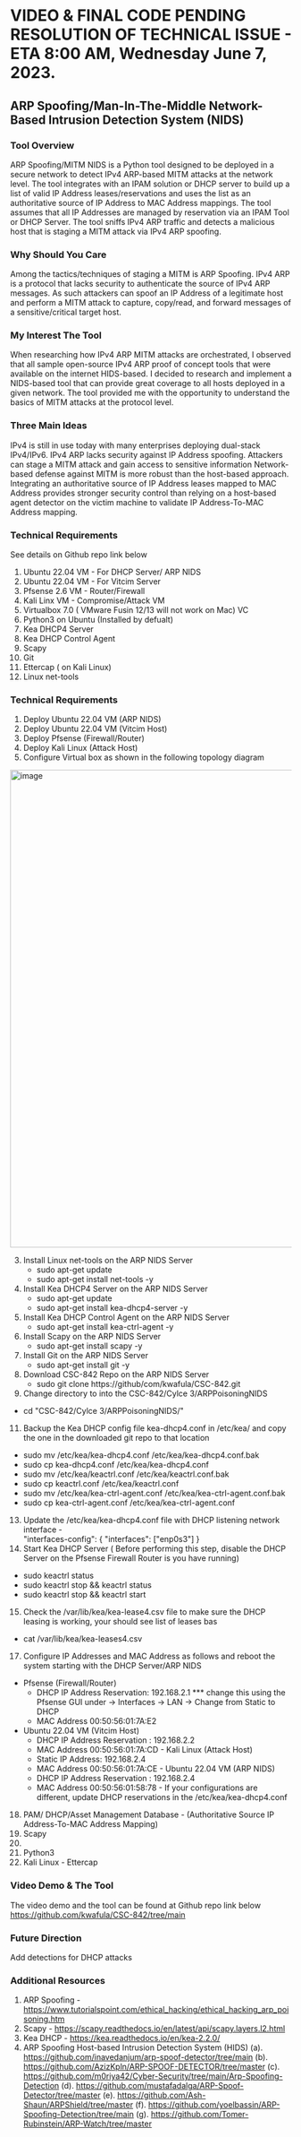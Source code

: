 # VIDEO & FINAL CODE PENDING RESOLUTION OF TECHNICAL ISSUE - ETA 8:00 AM, Wednesday June 7, 2023. 

## ARP Spoofing/Man-In-The-Middle Network-Based Intrusion Detection System (NIDS)

### Tool Overview
ARP Spoofing/MITM NIDS is a Python tool designed to be deployed in a secure network to detect IPv4 ARP-based MITM attacks at the network level. The tool integrates with an IPAM solution or DHCP server to build up a list of valid IP Address leases/reservations and uses the list as an authoritative source of IP Address to MAC Address mappings. The tool assumes that all IP Addresses are managed by reservation via an IPAM Tool or DHCP Server. The tool sniffs IPv4 ARP traffic and detects a malicious host that is staging a MITM attack via IPv4 ARP spoofing. 

### Why Should You Care
Among the tactics/techniques of staging a MITM is ARP Spoofing. IPv4 ARP is a protocol that lacks security to authenticate the source of IPv4 ARP messages. As such attackers can spoof an IP Address of a legitimate host and perform a MITM attack to capture, copy/read, and forward messages of a sensitive/critical target host. 

### My Interest The Tool
When researching how IPv4 ARP MITM attacks are orchestrated, I observed that all sample open-source IPv4 ARP proof of concept tools that were available on the internet HIDS-based. I decided to research and implement a NIDS-based tool that can provide great coverage to all hosts deployed in a given network. The tool provided me with the opportunity to understand the basics of MITM attacks at the protocol level.

### Three Main Ideas
IPv4 is still in use today with many enterprises deploying dual-stack IPv4/IPv6. IPv4 ARP lacks security against IP Address spoofing. Attackers can stage a MITM attack and gain access to sensitive information
Network-based defense against MITM is more robust than the host-based approach.
Integrating an authoritative source of IP Address leases mapped to MAC Address provides stronger security control than relying on a host-based agent detector on the victim machine to validate IP Address-To-MAC Address mapping.

### Technical Requirements
See details on Github repo link below
1) Ubuntu 22.04 VM - For DHCP Server/ ARP NIDS
2) Ubuntu 22.04 VM - For Vitcim Server
3) Pfsense 2.6 VM - Router/Firewall
4) Kali Linx VM - Compromise/Attack VM
5) Virtualbox 7.0 ( VMware Fusin 12/13 will not work on Mac) VC
6) Python3 on Ubuntu (Installed by defualt)
7) Kea DHCP4 Server
8) Kea DHCP Control Agent
9) Scapy
10) Git
11) Ettercap ( on Kali Linux)
12) Linux net-tools
### Technical Requirements
1) Deploy Ubuntu 22.04 VM (ARP NIDS)
2) Deploy Ubuntu 22.04 VM (Vitcim Host)
3) Deploy Pfsense (Firewall/Router)
4) Deploy Kali Linux (Attack Host)
7)  Configure Virtual box as shown in the following topology diagram

   <img width="853" alt="image" src="https://github.com/kwafula/CSC-842/assets/95890992/87b4a59b-fc64-45f1-bd6d-10e5b9b61dfb">
 
3) Install Linux net-tools on the ARP NIDS Server
   - sudo apt-get update
   - sudo apt-get install net-tools -y
5) Install Kea DHCP4 Server on the ARP NIDS Server
   - sudo apt-get update
   - sudo apt-get install kea-dhcp4-server -y
6) Install Kea DHCP Control Agent on the ARP NIDS Server
   - sudo apt-get install kea-ctrl-agent -y
7) Install Scapy on the ARP NIDS Server
   - sudo apt-get install scapy -y
8) Install Git on the ARP NIDS Server
   - sudo apt-get install git -y
9) Download CSC-842 Repo on the ARP NIDS Server
   - sudo git clone https://github/com/kwafula/CSC-842.git
10) Change directory to into the CSC-842/Cylce 3/ARPPoisoningNIDS
   - cd "CSC-842/Cylce 3/ARPPoisoningNIDS/"
11) Backup the Kea DHCP config file kea-dhcp4.conf in /etc/kea/ and copy the one in the downloaded git repo to that location
   - sudo mv /etc/kea/kea-dhcp4.conf /etc/kea/kea-dhcp4.conf.bak
   - sudo cp kea-dhcp4.conf /etc/kea/kea-dhcp4.conf
   - sudo mv /etc/kea/keactrl.conf /etc/kea/keactrl.conf.bak
   - sudo cp keactrl.conf /etc/kea/keactrl.conf
   - sudo mv /etc/kea/kea-ctrl-agent.conf /etc/kea/kea-ctrl-agent.conf.bak
   - sudo cp kea-ctrl-agent.conf /etc/kea/kea-ctrl-agent.conf
13) Update the /etc/kea/kea-dhcp4.conf file with DHCP listening network interface -  
    "interfaces-config": {
        "interfaces": ["enp0s3"]
     }
14) Start Kea DHCP Server ( Before performing this step, disable the DHCP Server on the Pfsense Firewall Router is you have running)
   - sudo keactrl status
   - sudo keactrl stop && keactrl status
   - sudo keactrl stop && keactrl start
15) Check the /var/lib/kea/kea-lease4.csv file to make sure the DHCP leasing is working, your should see list of leases bas
   - cat /var/lib/kea/kea-leases4.csv
17) Configure IP Addresses and MAC Address as follows and reboot the system starting with the DHCP Server/ARP NIDS 
   - Pfsense (Firewall/Router)
      -  DHCP IP Address Reservation: 192.168.2.1 *** change this using the Pfsense GUI under -> Interfaces -> LAN -> Change from Static to DHCP
      -  MAC Address 00:50:56:01:7A:E2
   - Ubuntu 22.04 VM (Vitcim Host)
      -  DHCP IP Address Reservation : 192.168.2.2
      -  MAC Address 00:50:56:01:7A:CD
    - Kali Linux (Attack Host)
      -  Static IP Address: 192.168.2.4
      -  MAC Address 00:50:56:01:7A:CE
    - Ubuntu 22.04 VM (ARP NIDS)
      -  DHCP IP Address Reservation : 192.168.2.4
      -  MAC Address 00:50:56:01:58:78
    - If your configurations are different, update DHCP reservations in the /etc/kea/kea-dhcp4.conf
18) PAM/ DHCP/Asset Management Database - (Authoritative Source IP Address-To-MAC Address Mapping)
19) Scapy
20) 
21) Python3
22) Kali Linux - Ettercap


### Video Demo & The  Tool
The video demo and the tool can be found at Github repo link below
https://github.com/kwafula/CSC-842/tree/main

### Future Direction
Add detections for DHCP attacks

### Additional Resources
1) ARP Spoofing - https://www.tutorialspoint.com/ethical_hacking/ethical_hacking_arp_poisoning.htm
2) Scapy - https://scapy.readthedocs.io/en/latest/api/scapy.layers.l2.html
3) Kea DHCP - https://kea.readthedocs.io/en/kea-2.2.0/
3) ARP Spoofing Host-based Intrusion Detection System (HIDS)
(a). https://github.com/inavedanjum/arp-spoof-detector/tree/main
(b). https://github.com/AzizKpln/ARP-SPOOF-DETECTOR/tree/master
(c). https://github.com/m0riya42/Cyber-Security/tree/main/Arp-Spoofing-Detection
(d). https://github.com/mustafadalga/ARP-Spoof-Detector/tree/master
(e). https://github.com/Ash-Shaun/ARPShield/tree/master
(f). https://github.com/yoelbassin/ARP-Spoofing-Detection/tree/main
(g). https://github.com/Tomer-Rubinstein/ARP-Watch/tree/master
